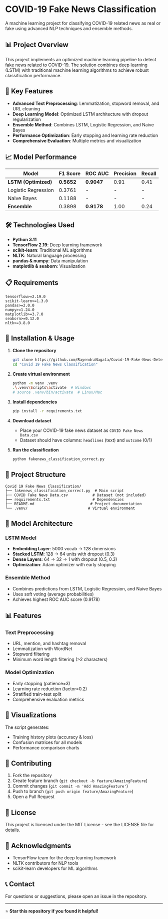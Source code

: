 # COVID-19 Fake News Classification

A machine learning project for classifying COVID-19 related news as real or fake using advanced NLP techniques and ensemble methods.

## 📊 Project Overview

This project implements an optimized machine learning pipeline to detect fake news related to COVID-19. The solution combines deep learning (LSTM) with traditional machine learning algorithms to achieve robust classification performance.

## 🎯 Key Features

- **Advanced Text Preprocessing**: Lemmatization, stopword removal, and URL cleaning
- **Deep Learning Model**: Optimized LSTM architecture with dropout regularization
- **Ensemble Method**: Combines LSTM, Logistic Regression, and Naive Bayes
- **Performance Optimization**: Early stopping and learning rate reduction
- **Comprehensive Evaluation**: Multiple metrics and visualization

## 📈 Model Performance

| Model | F1 Score | ROC AUC | Precision | Recall |
|-------|----------|---------|-----------|--------|
| **LSTM (Optimized)** | **0.5652** | **0.9047** | 0.91 | 0.41 |
| Logistic Regression | 0.3761 | - | - | - |
| Naive Bayes | 0.1188 | - | - | - |
| **Ensemble** | 0.3898 | **0.9178** | 1.00 | 0.24 |

## 🛠️ Technologies Used

- **Python 3.11**
- **TensorFlow 2.19**: Deep learning framework
- **scikit-learn**: Traditional ML algorithms
- **NLTK**: Natural language processing
- **pandas & numpy**: Data manipulation
- **matplotlib & seaborn**: Visualization

## 📋 Requirements

```
tensorflow>=2.19.0
scikit-learn>=1.3.0
pandas>=2.0.0
numpy>=1.24.0
matplotlib>=3.7.0
seaborn>=0.12.0
nltk>=3.8.0
```

## 🚀 Installation & Usage

1. **Clone the repository**
   ```bash
   git clone https://github.com/RayendraNagata/Covid-19-Fake-News-Detection.git
   cd "Covid 19 Fake News Classification"
   ```

2. **Create virtual environment**
   ```bash
   python -m venv .venv
   .\.venv\Scripts\activate  # Windows
   # source .venv/bin/activate  # Linux/Mac
   ```

3. **Install dependencies**
   ```bash
   pip install -r requirements.txt
   ```

4. **Download dataset**
   - Place your COVID-19 fake news dataset as `COVID Fake News Data.csv`
   - Dataset should have columns: `headlines` (text) and `outcome` (0/1)

5. **Run the classification**
   ```bash
   python fakenews_classification_correct.py
   ```

## 📁 Project Structure

```
Covid 19 Fake News Classification/
├── fakenews_classification_correct.py  # Main script
├── COVID Fake News Data.csv           # Dataset (not included)
├── requirements.txt                   # Dependencies
├── README.md                         # Project documentation
└── .venv/                           # Virtual environment
```

## 🔧 Model Architecture

### LSTM Model
- **Embedding Layer**: 5000 vocab → 128 dimensions
- **Stacked LSTM**: 128 → 64 units with dropout (0.3)
- **Dense Layers**: 64 → 32 → 1 with dropout (0.5, 0.3)
- **Optimization**: Adam optimizer with early stopping

### Ensemble Method
- Combines predictions from LSTM, Logistic Regression, and Naive Bayes
- Uses soft voting (average probabilities)
- Achieves highest ROC AUC score (0.9178)

## 📊 Features

### Text Preprocessing
- URL, mention, and hashtag removal
- Lemmatization with WordNet
- Stopword filtering
- Minimum word length filtering (>2 characters)

### Model Optimization
- Early stopping (patience=3)
- Learning rate reduction (factor=0.2)
- Stratified train-test split
- Comprehensive evaluation metrics

## 🎨 Visualizations

The script generates:
- Training history plots (accuracy & loss)
- Confusion matrices for all models
- Performance comparison charts

## 🤝 Contributing

1. Fork the repository
2. Create feature branch (`git checkout -b feature/AmazingFeature`)
3. Commit changes (`git commit -m 'Add AmazingFeature'`)
4. Push to branch (`git push origin feature/AmazingFeature`)
5. Open a Pull Request

## 📄 License

This project is licensed under the MIT License - see the LICENSE file for details.

## 🙏 Acknowledgments

- TensorFlow team for the deep learning framework
- NLTK contributors for NLP tools
- scikit-learn developers for ML algorithms

## 📞 Contact

For questions or suggestions, please open an issue in the repository.

---
⭐ **Star this repository if you found it helpful!**
